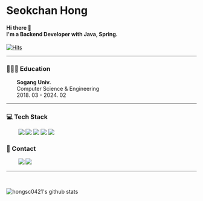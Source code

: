<div>
<h1>Seokchan Hong</h1>
<h4>Hi there 👋 <br/> I'm a Backend Developer with Java, Spring. </h4>

[![Hits](https://hits.seeyoufarm.com/api/count/incr/badge.svg?url=https%3A%2F%2Fgithub.com%2Fhongsc0421&count_bg=%2379C83D&title_bg=%23555555&icon=&icon_color=%23E7E7E7&title=hits&edge_flat=false)](https://hits.seeyoufarm.com)

<hr />
  <!--
  <h3>👩🏻‍💻 Work Experience</h3>
  &nbsp;&nbsp;&nbsp;&nbsp;&nbsp;&nbsp;&nbsp;<b>Kakao Enterprise</b><br />
  &nbsp;&nbsp;&nbsp;&nbsp;&nbsp;&nbsp;&nbsp;Backend Developer<br />
  &nbsp;&nbsp;&nbsp;&nbsp;&nbsp;&nbsp;&nbsp;2021.11 ~
  -->
 
  
  <h3>👩🏻‍🎓 Education</h3>
  &nbsp;&nbsp;&nbsp;&nbsp;&nbsp;&nbsp;&nbsp;<b>Sogang Univ.</b><br />
  &nbsp;&nbsp;&nbsp;&nbsp;&nbsp;&nbsp;&nbsp;Computer Science & Engineering<br />
  &nbsp;&nbsp;&nbsp;&nbsp;&nbsp;&nbsp;&nbsp;2018. 03 - 2024. 02
  
<hr />
  
  <h3>💻 Tech Stack </h3>
  &nbsp;&nbsp;&nbsp;&nbsp;&nbsp;&nbsp;&nbsp;
  <img src="https://img.shields.io/badge/Java-007396?style=for-the-badge&logo=OpenJDK&logoColor=white" />
<!--   <img src="https://img.shields.io/badge/C-a8b9cc?style=for-the-badge&logo=C&logoColor=white"/> -->
  <img src="https://img.shields.io/badge/C++-00599c?style=for-the-badge&logo=C++&logoColor=white"/>
<!--   <img src="https://img.shields.io/badge/Kotlin-7f52ff?style=for-the-badge&logo=Kotlin&logoColor=white"/> -->
 <!-- <img src="https://img.shields.io/badge/Javascript-ffb13b?style=for-the-badge&logo=javascript&logoColor=white"/> -->
<!--   <img src="https://img.shields.io/badge/Python-3776ab?style=for-the-badge&logo=Python&logoColor=white"/> -->
<!--  <img src="https://img.shields.io/badge/HTML5-e34f26?style=for-the-badge&logo=HTML5&logoColor=white"/>-->
 <!-- &nbsp;&nbsp;&nbsp;&nbsp;&nbsp;&nbsp;&nbsp; -->
  <img src="https://img.shields.io/badge/Spring Boot-6DB33F?style=for-the-badge&logo=Spring Boot&logoColor=white"/>
  <!-- <img src="https://img.shields.io/badge/Vue.js-4FC08D?style=for-the-badge&logo=vue.js&logoColor=white"/> -->
<!--   <img src="https://img.shields.io/badge/React-61dafb?style=for-the-badge&logo=React&logoColor=white"/> -->
<!--   <img src="https://img.shields.io/badge/Node.js-339933?style=for-the-badge&logo=Node.JS&logoColor=white"/> -->
  <!-- <img src="https://img.shields.io/badge/MongoDB-47A248?style=for-the-badge&logo=MongoDB&logoColor=white"/> -->
  <img src="https://img.shields.io/badge/MySQL-4479a1?style=for-the-badge&logo=MySQL&logoColor=white"/>
<!--   <br /> -->
<!--   &nbsp;&nbsp;&nbsp;&nbsp;&nbsp;&nbsp;&nbsp; -->
  <img src="https://img.shields.io/badge/Docker-2496ed?style=for-the-badge&logo=Docker&logoColor=white"/>
<!--   <img src="https://img.shields.io/badge/Kubernetes-326ce5?style=for-the-badge&logo=Kubernetes&logoColor=white"/> -->

<br />
  <h3>📩 Contact </h3>
  &nbsp;&nbsp;&nbsp;&nbsp;&nbsp;&nbsp;&nbsp;
  <a href="mailto:hongsc0421@gmail.com" target="_blank"><img src="https://img.shields.io/badge/Gmail-EA4335?style=for-the-badge&logo=Gmail&logoColor=white"/></a>
  <!-- <a href="https://velog.io/@sieuneee" target="_blank"><img src="https://img.shields.io/badge/Velog-20C997?style=for-the-badge&logo=Velog&logoColor=white"/></a> -->
  <a href="https://www.instagram.com/oror_0421/" target="_blank"><img src="https://img.shields.io/badge/Instagram-e4405f?style=for-the-badge&logo=Instagram&logoColor=white"/></a>

<!-- <br /> -->
<!-- <br /> -->
<!--   <h3>👩‍💻 Collaboration </h3> -->
<!--   <img src="https://img.shields.io/badge/Notion-000000?style=for-the-badge&logo=Notion&logoColor=white"/> -->
<!--   <img src="https://img.shields.io/badge/Github-181717?style=for-the-badge&logo=Github&logoColor=white"/> -->

<hr />
<br />


![hongsc0421's github stats](https://github-readme-stats.vercel.app/api?username=hongsc0421&show_icons=true)

</div>
